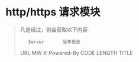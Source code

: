 # http/https 请求模块

> 凡是经过，则会获取以下内容
>
>        Server       版本信息
> URL     MW          X-Powered-By     CODE    LENGTH      TITLE

